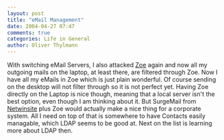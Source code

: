 ```yaml
---
layout: post
title: "eMail Management"
date: 2004-04-27 07:47
comments: true
categories: Life in General
author: Oliver Thylmann
---
```



With switching eMail Servers, I also attacked [Zoe](http://zoe.nu/) again and now all my outgoing mails on the laptop, at least there, are filtered through Zoe. Now I have all my eMails in Zoe which is just plain wonderful. Of course sending on the desktop will not filter through so it is not perfect yet. Having Zoe directly on the Laptop is nice though, meaning that a local server isn't the best option, even though I am thinking about it. But SurgeMail from [Netwinsite](http://netwinsite.com/) plus Zoe would actually make a nice thing for a corporate system. All I need on top of that is somewhere to have Contacts easily managable, which LDAP seems to be good at. Next on the list is learning more about LDAP then.


